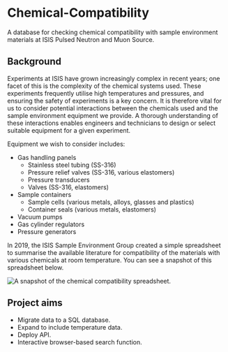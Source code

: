 # Chemical-Compatibility

A database for checking chemical compatibility with sample environment materials at ISIS Pulsed Neutron and Muon Source.

## Background

Experiments at ISIS have grown increasingly complex in recent years; one facet of this is the complexity of the chemical systems used. These experiments frequently utilise high temperatures and pressures, and ensuring the safety of experiments is a key concern. It is therefore vital for us to consider potential interactions between the chemicals used and the sample environment equipment we provide. A thorough understanding of these interactions enables engineers and technicians to design or select suitable equipment for a given experiment. 

Equipment we wish to consider includes:
- Gas handling panels
    - Stainless steel tubing (SS-316)
    - Pressure relief valves (SS-316, various elastomers)
    - Pressure transducers
    - Valves (SS-316, elastomers)
- Sample containers
    - Sample cells (various metals, alloys, glasses and plastics)
    - Container seals (various metals, elastomers)
- Vacuum pumps
- Gas cylinder regulators
- Pressure generators

In 2019, the ISIS Sample Environment Group created a simple spreadsheet to summarise the available literature for compatibility of the materials with various chemicals at room temperature. You can see a snapshot of this spreadsheet below. 

![A snapshot of the chemical compatibility spreadsheet.](https://user-images.githubusercontent.com/84348138/135100089-1d33d611-8503-48ec-af92-4b08f8071123.png)

## Project aims
- Migrate data to a SQL database.
- Expand to include temperature data.
- Deploy API.
- Interactive browser-based search function.
